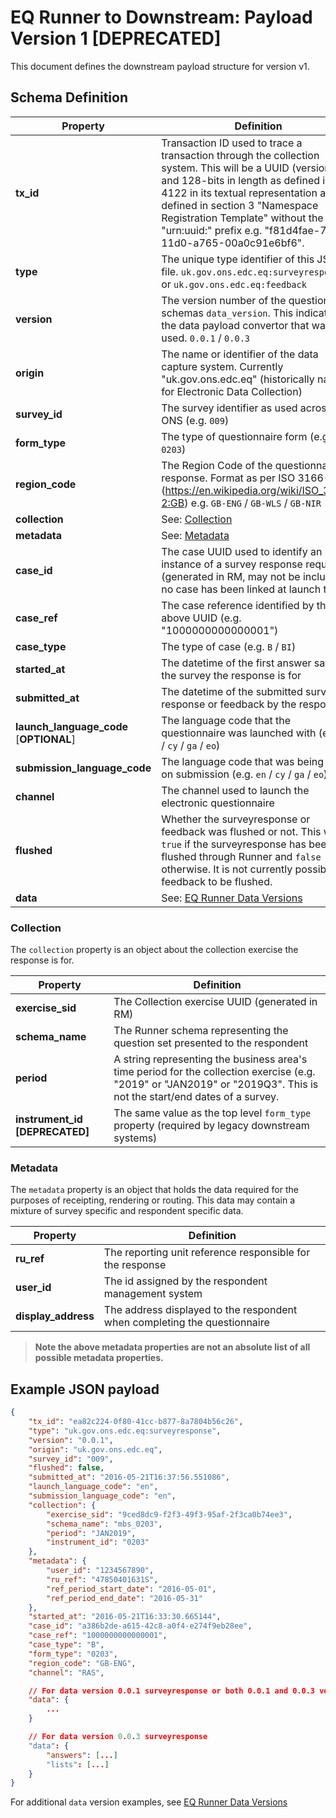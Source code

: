 # EQ Runner to Downstream: Payload Version 1 [DEPRECATED]

This document defines the downstream payload structure for version v1.

## Schema Definition

| **Property**                 | **Definition**                                                                                                                                                                                                                                                                                                              |
| ---------------------------- | --------------------------------------------------------------------------------------------------------------------------------------------------------------------------------------------------------------------------------------------------------------------------------------------------------------------------- |
| **tx_id**                    | Transaction ID used to trace a transaction through the collection system. This will be a UUID (version 4) and 128-bits in length as defined in RFC 4122 in its textual representation as defined in section 3 "Namespace Registration Template" without the "urn:uuid:" prefix e.g. "f81d4fae-7dec-11d0-a765-00a0c91e6bf6". |
| **type**                     | The unique type identifier of this JSON file. `uk.gov.ons.edc.eq:surveyresponse` or `uk.gov.ons.edc.eq:feedback`                                                                                                                                                                                                            |
| **version**                  | The version number of the questionnaire schemas `data_version`. This indicates the data payload convertor that was used. `0.0.1` / `0.0.3`                                                                                                                                                                                  |
| **origin**                   | The name or identifier of the data capture system. Currently "uk.gov.ons.edc.eq" (historically named for Electronic Data Collection)                                                                                                                                                                                         |
| **survey_id**                | The survey identifier as used across the ONS (e.g. `009`)                                                                                                                                                                                                                                                                   |
| **form_type**                | The type of questionnaire form (e.g. `0203`)                                                                                                                                                                                                                                                                                |
| **region_code**              | The Region Code of the questionnaire response. Format as per ISO 3166-2 (https://en.wikipedia.org/wiki/ISO_3166-2:GB) e.g. `GB-ENG` / `GB-WLS` / `GB-NIR`                                                                                                                                                                   |
| **collection**               | See: [Collection][collection]                                                                                                                                                                                                                                                                                               |
| **metadata**                 | See: [Metadata][metadata]                                                                                                                                                                                                                                                                                                   |
| **case_id**                  | The case UUID used to identify an instance of a survey response request (generated in RM, may not be included if no case has been linked at launch time)                                                                                                                                                                    |
| **case_ref**                 | The case reference identified by the above UUID (e.g. "1000000000000001")                                                                                                                                                                                                                                                   |
| **case_type**                | The type of case (e.g. `B` / `BI`)                                                                                                                                                                                                                                                                                          |
| **started_at**               | The datetime of the first answer saved in the survey the response is for                                                                                                                                                                                                                                                    |
| **submitted_at**             | The datetime of the submitted survey response or feedback by the respondent                                                                                                                                                                                                                                                 |
| **launch_language_code**  [**OPTIONAL**]    | The language code that the questionnaire was launched with (e.g. `en` / `cy` / `ga` / `eo`)                                                                                                                                                                                                                                 |
| **submission_language_code** | The language code that was being used on submission (e.g. `en` / `cy` / `ga` / `eo`)                                                                                                                                                                                                                                        |
| **channel**                  | The channel used to launch the electronic questionnaire                                                                                                                                                                                                                                                                     |
| **flushed**                  | Whether the surveyresponse or feedback was flushed or not. This will be `true` if the surveyresponse has been flushed through Runner and `false` otherwise. It is not currently possible for feedback to be flushed.                                                                                                        |
| **data**                     | See: [EQ Runner Data Versions][eq_runner_data_versions]                                                                                                                                                                                                                                                                     |

### Collection

The `collection` property is an object about the collection exercise the response is for.

| **Property**                   | **Definition**                                                                                                                                                        |
| ------------------------------ | --------------------------------------------------------------------------------------------------------------------------------------------------------------------- |
| **exercise_sid**               | The Collection exercise UUID (generated in RM)                                                                                                                        |
| **schema_name**                | The Runner schema representing the question set presented to the respondent                                                                                           |
| **period**                     | A string representing the business area's time period for the collection exercise (e.g. "2019" or "JAN2019" or "2019Q3". This is not the start/end dates of a survey. |
| **instrument_id [DEPRECATED]** | The same value as the top level `form_type` property (required by legacy downstream systems)                                                                          |

### Metadata

The `metadata` property is an object that holds the data required for the purposes of receipting, rendering or routing. This data may contain a mixture of survey specific and respondent specific data.

| **Property**        | **Definition**                                                            |
| ------------------- | ------------------------------------------------------------------------- |
| **ru_ref**          | The reporting unit reference responsible for the response                 |
| **user_id**         | The id assigned by the respondent management system                       |
| **display_address** | The address displayed to the respondent when completing the questionnaire |

> **Note the above metadata properties are not an absolute list of all possible metadata properties.**

## Example JSON payload

```json
{
	"tx_id": "ea82c224-0f80-41cc-b877-8a7804b56c26",
	"type": "uk.gov.ons.edc.eq:surveyresponse",
	"version": "0.0.1",
	"origin": "uk.gov.ons.edc.eq",
	"survey_id": "009",
	"flushed": false,
	"submitted_at": "2016-05-21T16:37:56.551086",
	"launch_language_code": "en",
	"submission_language_code": "en",
	"collection": {
		"exercise_sid": "9ced8dc9-f2f3-49f3-95af-2f3ca0b74ee3",
		"schema_name": "mbs_0203",
		"period": "JAN2019",
		"instrument_id": "0203"
	},
	"metadata": {
		"user_id": "1234567890",
		"ru_ref": "47850401631S",
		"ref_period_start_date": "2016-05-01",
		"ref_period_end_date": "2016-05-31"
	},
	"started_at": "2016-05-21T16:33:30.665144",
	"case_id": "a386b2de-a615-42c8-a0f4-e274f9eb28ee",
	"case_ref": "1000000000000001",
	"case_type": "B",
	"form_type": "0203",
	"region_code": "GB-ENG",
	"channel": "RAS",

	// For data version 0.0.1 surveyresponse or both 0.0.1 and 0.0.3 versions of feedback
	"data": {
		...
	}

	// For data version 0.0.3 surveyresponse
	"data": {
		"answers": [...]
		"lists": [...]
	}
}
```

For additional `data` version examples, see [EQ Runner Data Versions][eq_runner_data_versions]

[collection]: #collection
[metadata]: #metadata
[eq_runner_data_versions]: eq_runner_data_versions.md "EQ Runner Data Versions"
